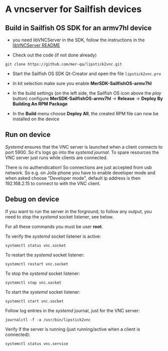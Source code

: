 # A vncserver for Sailfish devices
## Build in Sailfish OS SDK for an armv7hl device
* you need libVNCServer in the SDK, follow the instructions in the [libVNCServer README](https://github.com/mer-qa/libvncserver/blob/master/README.md)

* Check out the code (if not done already)
```
git clone https://github.com/mer-qa/lipstick2vnc.git
```

* Start the Sailfish OS SDK Qt-Creator and open the file ```lipstick2vnc.pro```

* In kit selection make sure you enable **MerSDK-SailfishOS-armv7hl**

* In the build settings (on the left side, the Sailfish OS icon above the *play* button) configure **MerSDK-SailfishOS-armv7hl** -> **Release** -> **Deploy By Building An RPM Package**

* In the **Build** menu choose **Deploy All**, the created RPM file can now be installed on the device

## Run on device
*Systemd* ensures that the VNC server is launched when a client connects to port 5900. So it's logs go into the *systemd journal*. To spare resources the VNC server just runs while clients are connected.

There is no authendication! So connections are just accepted from usb network. So e.g. on Jolla phone you have to enable developer mode and when asked choose "Developer mode", default ip address is then 192.168.2.15 to connect to with the VNC client.

## Debug on device
If you want to run the server in the forground, to follow any output, you need to stop the *systemd* socket listener, see below.

For all these commands you must be user **root**.

To verify the *systemd* socket listener is active:
```
systemctl status vnc.socket
```

To restart the *systemd* socket listener:
```
systemctl restart vnc.socket
```

To stop the *systemd* socket listener:
```
systemctl stop vnc.socket
```

To start the *systemd* socket listener:
```
systemctl start vnc.socket
```

Follow log entries in the *systemd* journal, just for the VNC server:
```
journalctl -f -a /usr/bin/lipstick2vnc
```

Verify if the server is running (just running/active when a client is connected):
```
systemctl status vnc.service
```
